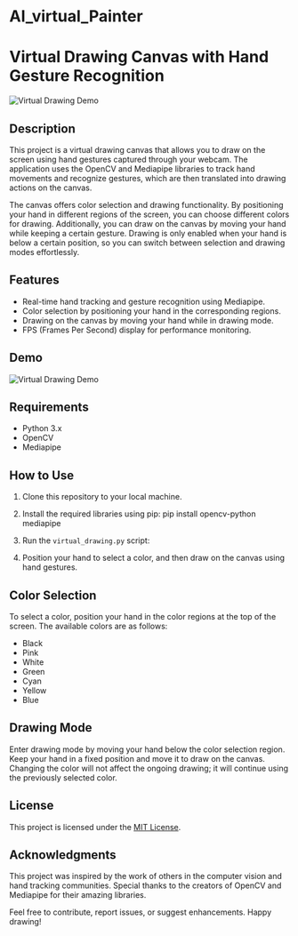 # AI_virtual_Painter
# Virtual Drawing Canvas with Hand Gesture Recognition

![Virtual Drawing Demo](demo.gif)

## Description

This project is a virtual drawing canvas that allows you to draw on the screen using hand gestures captured through your webcam. The application uses the OpenCV and Mediapipe libraries to track hand movements and recognize gestures, which are then translated into drawing actions on the canvas.

The canvas offers color selection and drawing functionality. By positioning your hand in different regions of the screen, you can choose different colors for drawing. Additionally, you can draw on the canvas by moving your hand while keeping a certain gesture. Drawing is only enabled when your hand is below a certain position, so you can switch between selection and drawing modes effortlessly.

## Features

- Real-time hand tracking and gesture recognition using Mediapipe.
- Color selection by positioning your hand in the corresponding regions.
- Drawing on the canvas by moving your hand while in drawing mode.
- FPS (Frames Per Second) display for performance monitoring.

## Demo

![Virtual Drawing Demo](demo.gif)

## Requirements

- Python 3.x
- OpenCV
- Mediapipe

## How to Use

1. Clone this repository to your local machine.
2. Install the required libraries using pip:
   pip install opencv-python mediapipe
3. Run the `virtual_drawing.py` script:

4. Position your hand to select a color, and then draw on the canvas using hand gestures.

## Color Selection

To select a color, position your hand in the color regions at the top of the screen. The available colors are as follows:

- Black
- Pink
- White
- Green
- Cyan
- Yellow
- Blue

## Drawing Mode

Enter drawing mode by moving your hand below the color selection region. Keep your hand in a fixed position and move it to draw on the canvas. Changing the color will not affect the ongoing drawing; it will continue using the previously selected color.

## License

This project is licensed under the [MIT License](LICENSE).

## Acknowledgments

This project was inspired by the work of others in the computer vision and hand tracking communities. Special thanks to the creators of OpenCV and Mediapipe for their amazing libraries.

Feel free to contribute, report issues, or suggest enhancements. Happy drawing!
